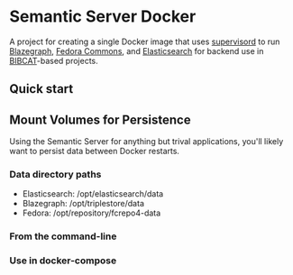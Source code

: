 # Semantic Server Docker
A project for creating a single Docker image that uses [supervisord](http://supervisord.org/) to
run [Blazegraph][BLAZEGRAPH], [Fedora Commons][FEDORA], and 
[Elasticsearch][ES] for backend use in [BIBCAT](http://bibcat.org/)-based 
projects.


## Quick start

## Mount Volumes for Persistence
Using the Semantic Server for anything but trival applications, you'll 
likely want to persist data between Docker restarts.
### Data directory paths
- Elasticsearch: /opt/elasticsearch/data
- Blazegraph: /opt/triplestore/data
- Fedora: /opt/repository/fcrepo4-data

### From the command-line

### Use in docker-compose

 
[BLAZEGRAPH]: https://www.blazegraph.com/
[ES]: https://www.elastic.co/guide/en/elasticsearch/
[FEDORA]: http://www.fedorarepository.org/
